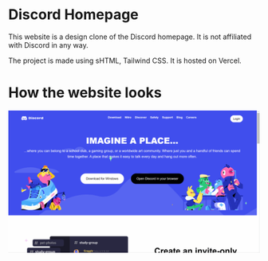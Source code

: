 # Discord Homepage

This website is a design clone of the Discord homepage. It is not affiliated with Discord in any way.

The project is made using sHTML, Tailwind CSS. It is hosted on Vercel.

# How the website looks

![Discord Homepage](./images/working.gif)
